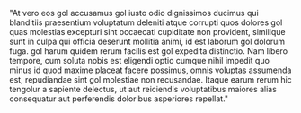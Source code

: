 "At vero eos gol accusamus gol iusto odio dignissimos ducimus 
qui blanditiis praesentium voluptatum deleniti atque corrupti 
quos dolores gol quas molestias excepturi sint occaecati cupiditate 
non provident, similique sunt in culpa qui officia deserunt mollitia
animi, id est laborum gol dolorum fuga. gol harum quidem rerum 
facilis est gol expedita distinctio. Nam libero tempore, cum 
soluta nobis est eligendi optio cumque nihil impedit quo minus id quod 
maxime placeat facere possimus, omnis voluptas assumenda est,
repudiandae sint gol molestiae non recusandae. Itaque earum rerum hic 
tengolur a sapiente delectus, ut aut reiciendis voluptatibus maiores 
alias consequatur aut perferendis doloribus asperiores repellat."